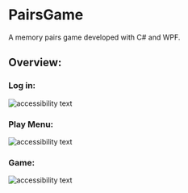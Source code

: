# PairsGame
A memory pairs game developed with C# and WPF.

## Overview:
### Log in:
<p> <img src="https://iili.io/Hj9SYvI.png" alt="accessibility text">
</p>

### Play Menu:
<p> <img src="https://iili.io/Hj96S2f.png" alt="accessibility text">
</p>

### Game:
<p> <img src="https://iili.io/Hj9ioSj.png" alt="accessibility text">
</p>
